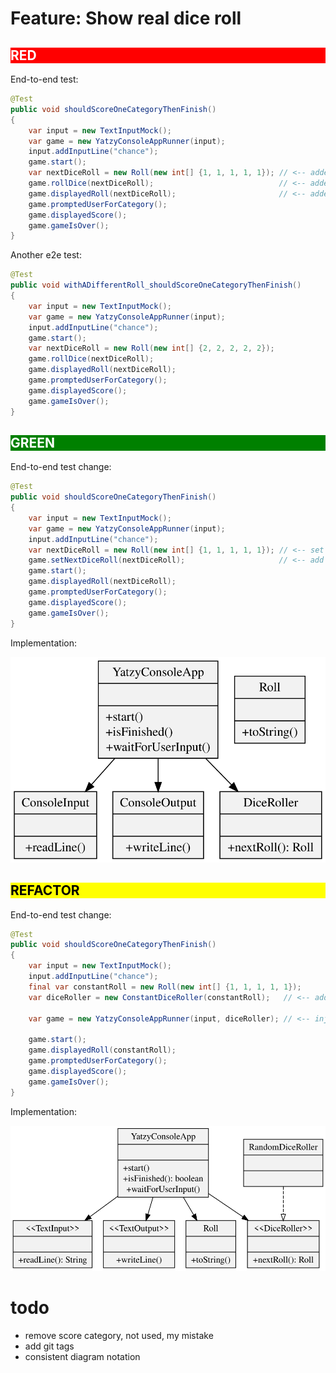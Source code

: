 # Feature: Show real dice roll

<h2 style="color: white; background: red">RED</h2>

End-to-end test:

```java
@Test
public void shouldScoreOneCategoryThenFinish()
{
    var input = new TextInputMock();
    var game = new YatzyConsoleAppRunner(input);
    input.addInputLine("chance");
    game.start();
    var nextDiceRoll = new Roll(new int[] {1, 1, 1, 1, 1}); // <-- added
    game.rollDice(nextDiceRoll);                            // <-- added
    game.displayedRoll(nextDiceRoll);                       // <-- added
    game.promptedUserForCategory();
    game.displayedScore();
    game.gameIsOver();
}
```

Another e2e test:

```java
@Test
public void withADifferentRoll_shouldScoreOneCategoryThenFinish()
{
    var input = new TextInputMock();
    var game = new YatzyConsoleAppRunner(input);
    input.addInputLine("chance");
    game.start();
    var nextDiceRoll = new Roll(new int[] {2, 2, 2, 2, 2});
    game.rollDice(nextDiceRoll);
    game.displayedRoll(nextDiceRoll);
    game.promptedUserForCategory();
    game.displayedScore();
    game.gameIsOver();
}
```

<h2 style="color: white; background: green">GREEN</h2>

End-to-end test change:

```java
@Test
public void shouldScoreOneCategoryThenFinish()
{
    var input = new TextInputMock();
    var game = new YatzyConsoleAppRunner(input);
    input.addInputLine("chance");
    var nextDiceRoll = new Roll(new int[] {1, 1, 1, 1, 1}); // <-- set dice roll before game start
    game.setNextDiceRoll(nextDiceRoll);                     // <-- add ability to set dice rolls
    game.start();
    game.displayedRoll(nextDiceRoll);
    game.promptedUserForCategory();
    game.displayedScore();
    game.gameIsOver();
}
```

Implementation:

![](../svg/dice_green.svg)

<h2 style="color: black; background: yellow">REFACTOR</h2>

End-to-end test change:

```java
@Test
public void shouldScoreOneCategoryThenFinish()
{
    var input = new TextInputMock();
    input.addInputLine("chance");
    final var constantRoll = new Roll(new int[] {1, 1, 1, 1, 1});
    var diceRoller = new ConstantDiceRoller(constantRoll);   // <-- add DiceRoller stub

    var game = new YatzyConsoleAppRunner(input, diceRoller); // <-- inject diceRoller instead of setNextDiceRoll

    game.start();
    game.displayedRoll(constantRoll);
    game.promptedUserForCategory();
    game.displayedScore();
    game.gameIsOver();
}
```

Implementation:

![](../svg/dice_refactored.svg)

# todo
- remove score category, not used, my mistake
- add git tags
- consistent diagram notation
